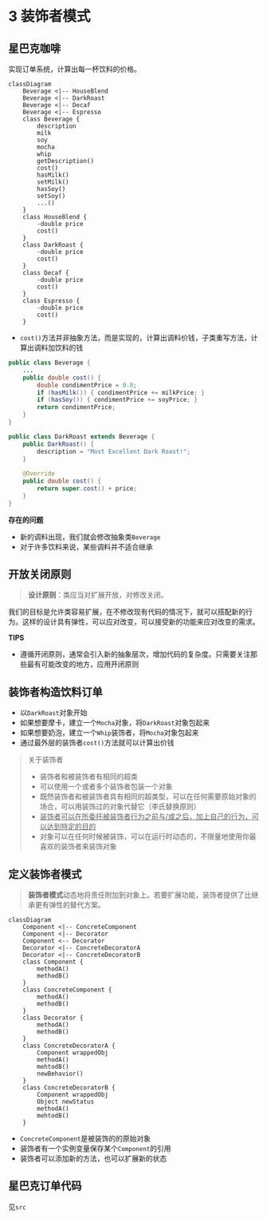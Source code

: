 # 3 装饰者模式

## 星巴克咖啡

实现订单系统，计算出每一杯饮料的价格。

```mermaid
classDiagram
	Beverage <|-- HouseBlend
	Beverage <|-- DarkRoast
	Beverage <|-- Decaf
	Beverage <|-- Espresso
	class Beverage {
		description
		milk
		soy
		mocha
		whip
		getDescription()
		cost()
		hasMilk()
		setMilk()
		hasSoy()
		setSoy()
		...()
	}
	class HouseBlend {
		-double price
		cost()
	}
	class DarkRoast {
		-double price
		cost()
	}
	class Decaf {
		-double price
		cost()
	}
	class Espresso {
		-double price
		cost()
	}
```

* `cost()`方法并非抽象方法，而是实现的，计算出调料价钱，子类重写方法，计算出调料加饮料的钱

```java
public class Beverage {
    ...
    public double cost() {
        double condimentPrice = 0.0;
        if (hasMilk()) { condimentPrice += milkPrice; }
        if (hasSoy()) { condimentPrice += soyPrice; }
        return condimentPrice;
    }
}

public class DarkRoast extends Beverage {
    public DarkRoast() {
        description = "Most Excellent Dark Roast!";
    }
    
    @Override
    public double cost() {
        return super.cost() + price;
    }
}
```

**存在的问题**

* 新的调料出现，我们就会修改抽象类`Beverage`
* 对于许多饮料来说，某些调料并不适合继承



## 开放关闭原则

> **设计原则**：类应当对扩展开放，对修改关闭。

我们的目标是允许类容易扩展，在不修改现有代码的情况下，就可以搭配新的行为。这样的设计具有弹性，可以应对改变，可以接受新的功能来应对改变的需求。

**TIPS**

* 遵循开闭原则，通常会引入新的抽象层次，增加代码的复杂度。只需要关注那些最有可能改变的地方，应用开闭原则



## 装饰者构造饮料订单

* 以`DarkRoast`对象开始
* 如果想要摩卡，建立一个`Mocha`对象，将`DarkRoast`对象包起来
* 如果想要奶泡，建立一个`Whip`装饰者，将`Mocha`对象包起来
* 通过最外层的装饰者`cost()`方法就可以计算出价钱

> 关于装饰者
>
> * 装饰者和被装饰者有相同的超类
> * 可以使用一个或者多个装饰者包装一个对象
> * 既然装饰者和被装饰者具有相同的超类型，可以在任何需要原始对象的场合，可以用装饰过的对象代替它（李氏替换原则）
> * <u>装饰者可以在所委托被装饰者行为之前与/或之后，加上自己的行为，可以达到特定的目的</u>
> * 对象可以在任何时候被装饰，可以在运行时动态的，不限量地使用你最喜欢的装饰者来装饰对象



## 定义装饰者模式

> **装饰者模式**动态地将责任附加到对象上。若要扩展功能，装饰者提供了比继承更有弹性的替代方案。



```mermaid
classDiagram
	Component <|-- ConcreteComponent
	Component <|-- Decorator
	Component <-- Decorator
	Decorator <|-- ConcreteDecoratorA
	Decorator <|-- ConcreteDecoratorB
	class Component {
		methodA()
		methodB()
	}
	class ConcreteComponent {
		methodA()
		methodB()
	}
	class Decorator {
		methodA()
		methodB()
	}
	class ConcreteDecoratorA {
		Component wrappedObj
		methodA()
		mehtodB()
		newBehavior()
	}
	class ConcreteDecoratorB {
		Component wrappedObj
		Object newStatus
		methodA()
		mehtodB()
	}
```

* `ConcreteComponent`是被装饰的的原始对象
* 装饰者有一个实例变量保存某个`Component`的引用
* 装饰者可以添加新的方法，也可以扩展新的状态



## 星巴克订单代码

见`src`